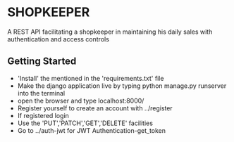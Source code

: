 # SHOPKEEPER
A REST API facilitating a shopkeeper in maintaining his daily sales with authentication and access controls

## Getting Started

* 'Install' the mentioned in the 'requirements.txt' file
* Make the django application live by typing python manage.py runserver into the terminal
* open the browser and type localhost:8000/
* Register yourself to create an account with ../register
* If registered login
* Use the 'PUT','PATCH','GET','DELETE' facilities
* Go to ../auth-jwt for JWT Authentication-get_token

